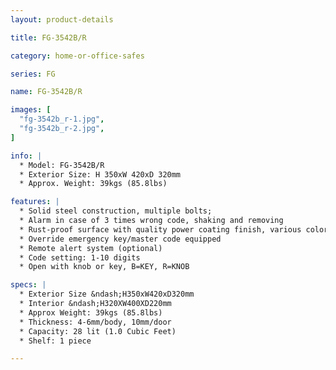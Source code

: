```yaml
---
layout: product-details

title: FG-3542B/R

category: home-or-office-safes

series: FG

name: FG-3542B/R

images: [
  "fg-3542b_r-1.jpg",
  "fg-3542b_r-2.jpg",
]

info: |
  * Model: FG-3542B/R
  * Exterior Size: H 350xW 420xD 320mm
  * Approx. Weight: 39kgs (85.8lbs)

features: |
  * Solid steel construction, multiple bolts;
  * Alarm in case of 3 times wrong code, shaking and removing
  * Rust-proof surface with quality power coating finish, various colors available
  * Override emergency key/master code equipped
  * Remote alert system (optional)
  * Code setting: 1-10 digits
  * Open with knob or key, B=KEY, R=KNOB

specs: |
  * Exterior Size &ndash;H350xW420xD320mm
  * Interior &ndash;H320XW400XD220mm
  * Approx Weight: 39kgs (85.8lbs)
  * Thickness: 4-6mm/body, 10mm/door
  * Capacity: 28 lit (1.0 Cubic Feet)
  * Shelf: 1 piece

---
```



